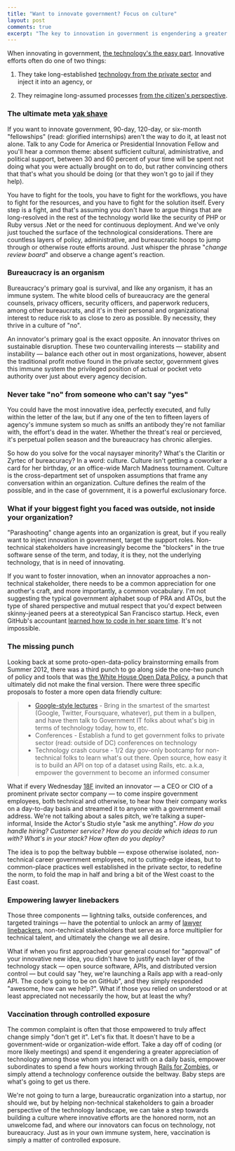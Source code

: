 ```yaml
---
title: "Want to innovate government? Focus on culture"
layout: post
comments: true
excerpt: "The key to innovation in government is engendering a greater appreciation of technology among non-technical stakeholders"
---
```


When innovating in government, [the technology's the easy part](http://ben.balter.com/2013/07/01/technologys-the-easy-part/). Innovative efforts often do one of two things:

1. They take long-established [technology from the private sector](http://ben.balter.com/2013/09/30/ten-things-you-learn-as-a-presidential-innovation-fellow/#innovative-efforts-in-government-are-standard-practice-in-the-startup-world) and inject it into an agency, or

2. They reimagine long-assumed processes [from the citizen's perspective](https://twitter.com/BenBalter/status/444941012016713728).

### The ultimate meta [yak shave](http://en.wiktionary.org/wiki/yak_shaving)

If you want to innovate government, 90-day, 120-day, or six-month "fellowships" (read: glorified internships) aren't the way to do it, at least not alone. Talk to any Code for America or Presidential Innovation Fellow and you'll hear a common theme: absent sufficient cultural, administrative, and political support, between 30 and 60 percent of your time will be spent not doing what you were actually brought on to do, but rather convincing others that that's what you should be doing (or that they won't go to jail if they help).

You have to fight for the tools, you have to fight for the workflows, you have to fight for the resources, and you have to fight for the solution itself. Every step is a fight, and that's assuming you don't have to argue things that are long-resolved in the rest of the technology world like the security of PHP or Ruby versus .Net or the need for continuous deployment. And we've only just touched the surface of the technological considerations. There are countless layers of policy, administrative, and bureaucratic hoops to jump through or otherwise route efforts around. Just whisper the phrase "*change review board*" and observe a change agent's reaction.

### Bureaucracy is an organism

Bureaucracy's primary goal is survival, and like any organism, it has an immune system. The white blood cells of bureaucracy are the general counsels, privacy officers, security officers, and paperwork reducers, among other bureaucrats, and it's in their personal and organizational interest to reduce risk to as close to zero as possible. By necessity, they thrive in a culture of "no".

An innovator's primary goal is the exact opposite. An innovator thrives on sustainable disruption. These two countervailing interests — stability and instability — balance each other out in most organizations, however, absent the traditional profit motive found in the private sector, government gives this immune system the privileged position of actual or pocket veto authority over just about every agency decision.

### Never take "no" from someone who can't say "yes"

You could have the most innovative idea, perfectly executed, and fully within the letter of the law, but if any one of the ten to fifteen layers of agency's immune system so much as sniffs an antibody they're not familiar with, the effort's dead in the water. Whether the threat's real or percieved, it's perpetual pollen season and the bureaucracy has chronic allergies.

So how do you solve for the vocal naysayer minority? What's the Claritin or Zyrtec of bureacuracy? In a word: culture. Culture isn't getting a coworker a card for her birthday, or an office-wide March Madness tournament. Culture is the cross-department set of unspoken assumptions that frame any conversation within an organization. Culture defines the realm of the possible, and in the case of government, it is a powerful exclusionary force.

### What if your biggest fight you faced was outside, not inside your organization?

"Parashooting" change agents into an organization is great, but if you really want to inject innovation in government, target the support roles. Non-technical stakeholders have increasingly become the "blockers" in the true software sense of the term, and today, it is they, not the underlying technology, that is in need of innovating.

If you want to foster innovation, when an innovator approaches a non-technical stakeholder, there needs to be a common appreciation for one another's craft, and more importantly, a common vocabulary. I'm not suggesting the typical government alphabet soup of PRA and ATOs, but the type of shared perspective and mutual respect that you'd expect between skinny-jeaned peers at a stereotypical San Francisco startup. Heck, even GitHub's accountant [learned how to code in her spare time](https://twitter.com/BenBalter/status/432896239802523648). It's not impossible.

### The missing punch

Looking back at some proto-open-data-policy brainstorming emails from Summer 2012, there was a third punch to go along side the one-two punch of policy and tools that was [the White House Open Data Policy](http://project-open-data.github.io), a punch that ultimately did not make the final version. There were three specific proposals to foster a more open data friendly culture:

> * [Google-style lectures](https://www.youtube.com/watch?v=zJOS0sV2a24) - Bring in the smartest of the smartest (Google, Twitter, Foursquare, whatever), put them in a bullpen, and have them talk to Government IT folks about what's big in terms of technology today, how to, etc.
> * Conferences - Establish a fund to get government folks to private sector (read: outside of DC) conferences on technology
> * Technology crash course  - 1/2 day gov-only bootcamp for non-technical folks to learn what's out there. Open source, how easy it is to build an API on top of a dataset using Rails, etc. a.k.a, empower the government to become an informed consumer

What if every Wednesday [18F](http://18f.gsa.gov) invited an innovator — a CEO or CIO of a prominent private sector company — to come inspire government employees, both technical and otherwise, to hear how their company works on a day-to-day basis and streamed it to anyone with a government email address. We're not talking about a sales pitch, we're talking a super-informal, Inside the Actor's Studio style "ask me anything". *How do you handle hiring? Customer service? How do you decide which ideas to run with? What's in your stack? How often do you deploy?*

The idea is to pop the beltway bubble — expose otherwise isolated, non-technical career government employees, not to cutting-edge ideas, but to common-place practices well established in the private sector, to redefine the norm, to fold the map in half and bring a bit of the West coast to the East coast.

### Empowering lawyer linebackers

Those three components — lightning talks, outside conferences, and targeted trainings — have the potential to unlock an army of [lawyer linebackers](http://ben.balter.com/2013/09/30/ten-things-you-learn-as-a-presidential-innovation-fellow/#make-friends-with-a-lawyer-on-day-one), non-technical stakeholders that serve as a force multiplier for technical talent, and ultimately the change we all desire.

What if when you first approached your general counsel for "approval" of your innovative new idea, you didn't have to justify each layer of the technology stack — open source software, APIs, and distributed version control — but could say "hey, we're launching a Rails app with a read-only API. The code's going to be on GitHub", and they simply responded "awesome, how can we help?". What if those you relied on understood or at least appreciated not necessarily the how, but at least the why?

### Vaccination through controlled exposure

The common complaint is often that those empowered to truly affect change simply "don't get it". Let's fix that. It doesn't have to be a government-wide or organization-wide effort. Take a day off of coding (or more likely meetings) and spend it engendering a greater appreciation of technology among those whom you interact with on a daily basis, empower subordinates to spend a few hours working through [Rails for Zombies](http://railsforzombies.org/), or simply attend a technology conference outside the beltway. Baby steps are what's going to get us there.

We're not going to turn a large, bureaucratic organization into a startup, nor should we, but by helping non-technical stakeholders to gain a broader perspective of the technology landscape, we can take a step towards building a culture where innovative efforts are the honored norm, not an unwelcome fad, and where our innovators can focus on technology, not bureaucracy. Just as in your own immune system, here, vaccination is simply a matter of controlled exposure.
